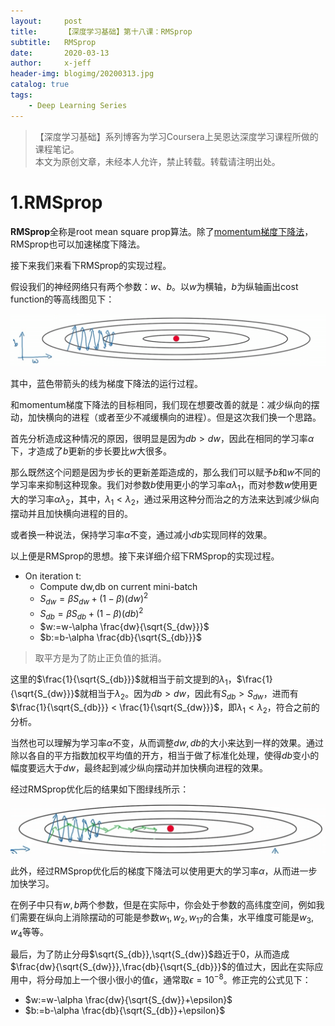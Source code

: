 ```yaml
---
layout:     post
title:      【深度学习基础】第十八课：RMSprop
subtitle:   RMSprop
date:       2020-03-13
author:     x-jeff
header-img: blogimg/20200313.jpg
catalog: true
tags:
    - Deep Learning Series
---
```

>【深度学习基础】系列博客为学习Coursera上吴恩达深度学习课程所做的课程笔记。  
>本文为原创文章，未经本人允许，禁止转载。转载请注明出处。

# 1.RMSprop

**RMSprop**全称是root mean square prop算法。除了[momentum梯度下降法](http://shichaoxin.com/2020/03/05/深度学习基础-第十七课-Momentum梯度下降法/)，RMSprop也可以加速梯度下降法。

接下来我们来看下RMSprop的实现过程。

假设我们的神经网络只有两个参数：$w$、$b$。以$w$为横轴，$b$为纵轴画出cost function的等高线图见下：

![](https://github.com/x-jeff/BlogImage/raw/master/DeepLearningSeries/Lesson18/18x1.png)

其中，蓝色带箭头的线为梯度下降法的运行过程。

和momentum梯度下降法的目标相同，我们现在想要改善的就是：减少纵向的摆动，加快横向的进程（或者至少不减缓横向的进程）。但是这次我们换一个思路。

首先分析造成这种情况的原因，很明显是因为$db>dw$，因此在相同的学习率$\alpha$下，才造成了$b$更新的步长要比$w$大很多。

那么既然这个问题是因为步长的更新差距造成的，那么我们可以赋予$b$和$w$不同的学习率来抑制这种现象。我们对参数$b$使用更小的学习率$\alpha\lambda_1$，而对参数$w$使用更大的学习率$\alpha \lambda_2$，其中，$\lambda_1<\lambda_2$，通过采用这种分而治之的方法来达到减少纵向摆动并且加快横向进程的目的。

或者换一种说法，保持学习率$\alpha$不变，通过减小$db$实现同样的效果。

以上便是RMSprop的思想。接下来详细介绍下RMSprop的实现过程。

* On iteration t:
	* Compute dw,db on current mini-batch
	* $S_{dw}=\beta S_{dw}+(1-\beta) (dw)^2$
	* $S_{db}=\beta S_{db}+(1-\beta)(db)^2$
	* $w:=w-\alpha \frac{dw}{\sqrt{S_{dw}}}$
	* $b:=b-\alpha \frac{db}{\sqrt{S_{db}}}$

>取平方是为了防止正负值的抵消。

这里的$\frac{1}{\sqrt{S_{db}}}$就相当于前文提到的$\lambda_1$，$\frac{1}{\sqrt{S_{dw}}}$就相当于$\lambda_2$。因为$db>dw$，因此有$S_{db}>S_{dw}$，进而有$\frac{1}{\sqrt{S_{db}}} < \frac{1}{\sqrt{S_{dw}}}$，即$\lambda_1 < \lambda_2$，符合之前的分析。

当然也可以理解为学习率$\alpha$不变，从而调整$dw,db$的大小来达到一样的效果。通过除以各自的平方指数加权平均值的开方，相当于做了标准化处理，使得$db$变小的幅度要远大于$dw$，最终起到减少纵向摆动并加快横向进程的效果。

经过RMSprop优化后的结果如下图绿线所示：

![](https://github.com/x-jeff/BlogImage/raw/master/DeepLearningSeries/Lesson18/18x2.png)

此外，经过RMSprop优化后的梯度下降法可以使用更大的学习率$\alpha$，从而进一步加快学习。

在例子中只有$w,b$两个参数，但是在实际中，你会处于参数的高纬度空间，例如我们需要在纵向上消除摆动的可能是参数$w_1,w_2,w_{17}$的合集，水平维度可能是$w_3,w_4$等等。

最后，为了防止分母$\sqrt{S_{db}},\sqrt{S_{dw}}$趋近于0，从而造成$\frac{dw}{\sqrt{S_{dw}}},\frac{db}{\sqrt{S_{db}}}$的值过大，因此在实际应用中，将分母加上一个很小很小的值$\epsilon$，通常取$\epsilon=10^{-8}$。修正完的公式见下：

* $w:=w-\alpha \frac{dw}{\sqrt{S_{dw}}+\epsilon}$
* $b:=b-\alpha \frac{db}{\sqrt{S_{db}}+\epsilon}$